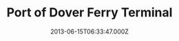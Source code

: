 ---
date: 2013-06-15T06:33:47.000Z
title: Port of Dover Ferry Terminal
latitude: 51.1273371277466
longitude: 1.3332939147949219
url: http://www.doverport.co.uk
category: checkin
---
